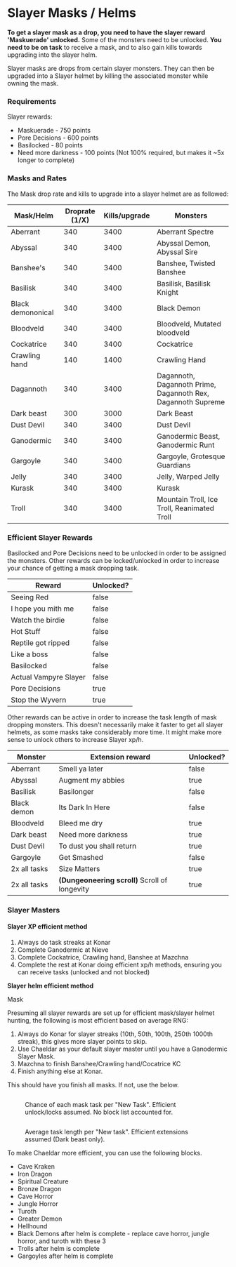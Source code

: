 # Slayer Masks / Helms

**To get a slayer mask as a drop, you need to have the slayer reward 'Maskuerade' unlocked.** Some of the monsters need to be unlocked. **You need to be on task** to receive a mask, and to also gain kills towards upgrading into the slayer helm.

Slayer masks are drops from certain slayer monsters. They can then be upgraded into a Slayer helmet by killing the associated monster while owning the mask.

### Requirements

Slayer rewards:

* Maskuerade - 750 points
* Pore Decisions - 600 points
* Basilocked - 80 points
* Need more darkness - 100 points (Not 100% required, but makes it \~5x longer to complete)

### Masks and Rates

The Mask drop rate and kills to upgrade into a slayer helmet are as followed:

| Mask/Helm         | Droprate (1/X) | Kills/upgrade | Monsters                                                     |
| ----------------- | -------------- | ------------- | ------------------------------------------------------------ |
| Aberrant          | 340            | 3400          | Aberrant Spectre                                             |
| Abyssal           | 340            | 3400          | Abyssal Demon, Abyssal Sire                                  |
| Banshee's         | 340            | 3400          | Banshee, Twisted Banshee                                     |
| Basilisk          | 340            | 3400          | Basilisk, Basilisk Knight                                    |
| Black demononical | 340            | 3400          | Black Demon                                                  |
| Bloodveld         | 340            | 3400          | Bloodveld, Mutated bloodveld                                 |
| Cockatrice        | 340            | 3400          | Cockatrice                                                   |
| Crawling hand     | 140            | 1400          | Crawling Hand                                                |
| Dagannoth         | 340            | 3400          | Dagannoth, Dagannoth Prime, Dagannoth Rex, Dagannoth Supreme |
| Dark beast        | 300            | 3000          | Dark Beast                                                   |
| Dust Devil        | 340            | 3400          | Dust Devil                                                   |
| Ganodermic        | 340            | 3400          | Ganodermic Beast, Ganodermic Runt                            |
| Gargoyle          | 340            | 3400          | Gargoyle, Grotesque Guardians                                |
| Jelly             | 340            | 3400          | Jelly, Warped Jelly                                          |
| Kurask            | 340            | 3400          | Kurask                                                       |
| Troll             | 340            | 3400          | Mountain Troll, Ice Troll, Reanimated Troll                  |

### Efficient Slayer Rewards

Basilocked and Pore Decisions need to be unlocked in order to be assigned the monsters. Other rewards can be locked/unlocked in order to increase your chance of getting a mask dropping task.

<table><thead><tr><th>Reward</th><th data-type="checkbox">Unlocked?</th></tr></thead><tbody><tr><td>Seeing Red</td><td>false</td></tr><tr><td>I hope you mith me</td><td>false</td></tr><tr><td>Watch the birdie</td><td>false</td></tr><tr><td>Hot Stuff</td><td>false</td></tr><tr><td>Reptile got ripped</td><td>false</td></tr><tr><td>Like a boss</td><td>false</td></tr><tr><td>Basilocked</td><td>false</td></tr><tr><td>Actual Vampyre Slayer</td><td>false</td></tr><tr><td>Pore Decisions</td><td>true</td></tr><tr><td>Stop the Wyvern</td><td>true</td></tr></tbody></table>

Other rewards can be active in order to increase the task length of mask dropping monsters. This doesn't necessarily make it faster to get all slayer helmets, as some masks take considerably more time. It might make more sense to unlock others to increase Slayer xp/h.

<table><thead><tr><th>Monster</th><th>Extension reward</th><th data-type="checkbox">Unlocked?</th></tr></thead><tbody><tr><td>Aberrant</td><td>Smell ya later</td><td>false</td></tr><tr><td>Abyssal</td><td>Augment my abbies</td><td>true</td></tr><tr><td>Basilisk</td><td>Basilonger</td><td>false</td></tr><tr><td>Black demon</td><td>Its Dark In Here</td><td>false</td></tr><tr><td>Bloodveld</td><td>Bleed me dry</td><td>true</td></tr><tr><td>Dark beast</td><td>Need more darkness</td><td>true</td></tr><tr><td>Dust Devil</td><td>To dust you shall return</td><td>true</td></tr><tr><td>Gargoyle</td><td>Get Smashed</td><td>false</td></tr><tr><td>2x all tasks</td><td>Size Matters</td><td>true</td></tr><tr><td>2x all tasks</td><td><strong>(Dungeoneering scroll)</strong> Scroll of longevity</td><td>true</td></tr></tbody></table>



### Slayer Masters

#### Slayer XP efficient method

1. Always do task streaks at Konar
2. Complete Ganodermic at Nieve
3. Complete Cockatrice, Crawling hand, Banshee at Mazchna
4. Complete the rest at Konar doing efficient xp/h methods, ensuring you can receive tasks (unlocked and not blocked)

**Slayer helm efficient method**

Mask&#x20;

Presuming all slayer rewards are set up for efficient mask/slayer helmet hunting, the following is most efficient based on average RNG:

1. Always do Konar for slayer streaks (10th, 50th, 100th, 250th 1000th streak), this gives more slayer points to skip.
2. Use Chaeldar as your default slayer master until you have a Ganodermic Slayer Mask.
3. Mazchna to finish Banshee/Crawling hand/Cocatrice KC
4. Finish anything else at Konar.&#x20;

This should have you finish all masks. If not, use the below.

<figure><img src="../../.gitbook/assets/Screenshot 2023-02-18 at 21.21.16.png" alt=""><figcaption><p>Chance of each mask task per "New Task". Efficient unlock/locks assumed. No block list accounted for.</p></figcaption></figure>

<figure><img src="../../.gitbook/assets/Screenshot 2023-02-18 at 21.21.28.png" alt=""><figcaption><p>Average task length per "New task". Efficient extensions assumed (Dark beast only).</p></figcaption></figure>

To make Chaeldar more efficient, you can use the following blocks.

* Cave Kraken
* Iron Dragon
* Spiritual Creature
* Bronze Dragon
* Cave Horror
* Jungle Horror
* Turoth
* Greater Demon
* Hellhound
* Black Demons after helm is complete - replace cave horror, jungle horror, and turoth with these 3
* Trolls after helm is complete
* Gargoyles after helm is complete
